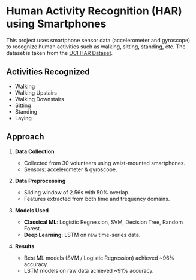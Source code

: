 # Human Activity Recognition (HAR) using Smartphones

This project uses smartphone sensor data (accelerometer and gyroscope) to recognize human activities such as walking, sitting, standing, etc. The dataset is taken from the [UCI HAR Dataset](https://archive.ics.uci.edu/ml/datasets/Smartphone+Dataset+for+Human+Activity+Recognition+%28HAR%29+in+Ambient+Assisted+Living+%28AAL%29).

## Activities Recognized
- Walking
- Walking Upstairs
- Walking Downstairs
- Sitting
- Standing
- Laying

## Approach
1. **Data Collection**  
   - Collected from 30 volunteers using waist-mounted smartphones.  
   - Sensors: accelerometer & gyroscope.  

2. **Data Preprocessing**  
   - Sliding window of 2.56s with 50% overlap.  
   - Features extracted from both time and frequency domains.  

3. **Models Used**  
   - **Classical ML**: Logistic Regression, SVM, Decision Tree, Random Forest.  
   - **Deep Learning**: LSTM on raw time-series data.  

4. **Results**  
   - Best ML models (SVM / Logistic Regression) achieved ~96% accuracy.  
   - LSTM models on raw data achieved ~91% accuracy.  


